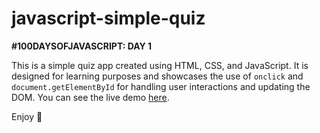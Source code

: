 # javascript-simple-quiz

**#100DAYSOFJAVASCRIPT: DAY 1**

This is a simple quiz app created using HTML, CSS, and JavaScript. It is designed for learning purposes and showcases the use of `onclick` and `document.getElementById` for handling user interactions and updating the DOM. You can see the live demo [here](https://tapiwamla.github.io/javascript-onclick/).

Enjoy 🚀
